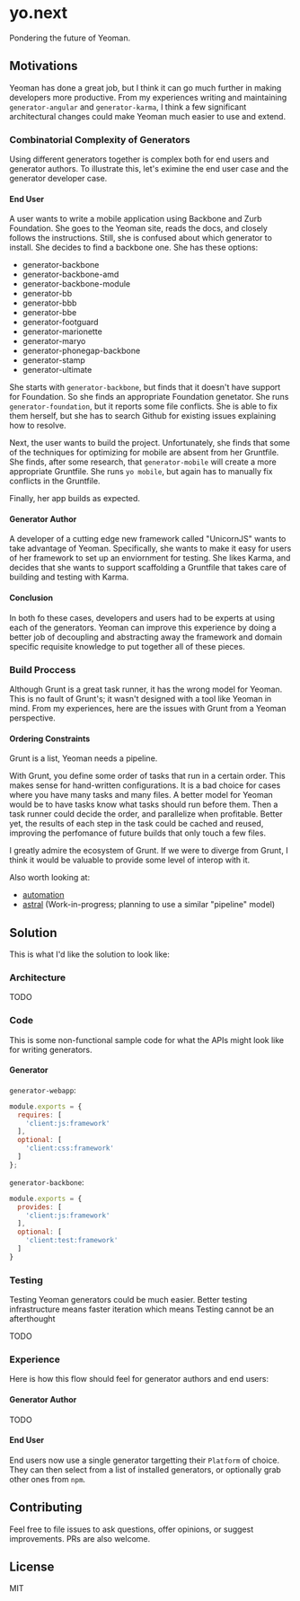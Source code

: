 # yo.next

Pondering the future of Yeoman.

## Motivations

Yeoman has done a great job, but I think it can go much further in making developers more productive.
From my experiences writing and maintaining `generator-angular` and `generator-karma`, I think a few significant architectural changes could make Yeoman much easier to use and extend.


### Combinatorial Complexity of Generators

Using different generators together is complex both for end users and generator authors.
To illustrate this, let's eximine the end user case and the generator developer case.

#### End User

A user wants to write a mobile application using Backbone and Zurb Foundation.
She goes to the Yeoman site, reads the docs, and closely follows the instructions.
Still, she is confused about which generator to install.
She decides to find a backbone one.
She has these options:

* generator-backbone
* generator-backbone-amd
* generator-backbone-module
* generator-bb
* generator-bbb
* generator-bbe
* generator-footguard
* generator-marionette
* generator-maryo
* generator-phonegap-backbone
* generator-stamp
* generator-ultimate

She starts with `generator-backbone`, but finds that it doesn't have support for Foundation.
So she finds an appropriate Foundation genetator.
She runs `generator-foundation`, but it reports some file conflicts.
She is able to fix them herself, but she has to search Github for existing issues explaining how to resolve.

Next, the user wants to build the project.
Unfortunately, she finds that some of the techniques for optimizing for mobile are absent from her Gruntfile.
She finds, after some research, that `generator-mobile` will create a more appropriate Gruntfile.
She runs `yo mobile`, but again has to manually fix conflicts in the Gruntfile.

Finally, her app builds as expected.

#### Generator Author

A developer of a cutting edge new framework called "UnicornJS" wants to take advantage of Yeoman.
Specifically, she wants to make it easy for users of her framework to set up an enviornment for testing.
She likes Karma, and decides that she wants to support scaffolding a Gruntfile that takes care of building and testing with Karma.

#### Conclusion

In both fo these cases, developers and users had to be experts at using each of the generators.
Yeoman can improve this experience by doing a better job of decoupling and abstracting away the framework and domain specific requisite knowledge to put together all of these pieces.


### Build Proccess

Although Grunt is a great task runner, it has the wrong model for Yeoman.
This is no fault of Grunt's; it wasn't designed with a tool like Yeoman in mind.
From my experiences, here are the issues with Grunt from a Yeoman perspective.

#### Ordering Constraints

Grunt is a list, Yeoman needs a pipeline.

With Grunt, you define some order of tasks that run in a certain order.
This makes sense for hand-written configurations.
It is a bad choice for cases where you have many tasks and many files.
A better model for Yeoman would be to have tasks know what tasks should run before them.
Then a task runner could decide the order, and parallelize when profitable.
Better yet, the results of each step in the task could be cached and reused, improving the perfomance of future builds that only touch a few files.

I greatly admire the ecosystem of Grunt.
If we were to diverge from Grunt, I think it would be valuable to provide some level of interop with it.

Also worth looking at:

* [automation](https://github.com/IndigoUnited/automaton)
* [astral](https://github.com/btford/astral) (Work-in-progress; planning to use a similar "pipeline" model)


## Solution

This is what I'd like the solution to look like:

### Architecture

TODO

### Code

This is some non-functional sample code for what the APIs might look like for writing generators.

#### Generator

`generator-webapp`:

```javascript
module.exports = {
  requires: [
    'client:js:framework'
  ],
  optional: [
    'client:css:framework'
  ]
};

```

`generator-backbone`:

```javascript
module.exports = {
  provides: [
    'client:js:framework'
  ],
  optional: [
    'client:test:framework'
  ]
}
```

### Testing

Testing Yeoman generators could be much easier.
Better testing infrastructure means faster iteration which means 
Testing cannot be an afterthought

TODO

### Experience

Here is how this flow should feel for generator authors and end users:

#### Generator Author

TODO

#### End User

End users now use a single generator targetting their `Platform` of choice.
They can then select from a list of installed generators, or optionally grab other ones from `npm`.

## Contributing

Feel free to file issues to ask questions, offer opinions, or suggest improvements.
PRs are also welcome.

## License
MIT
